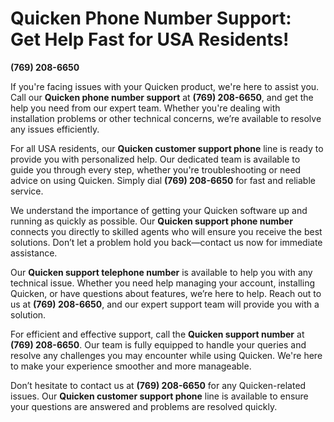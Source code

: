 # Quicken Phone Number Support: Get Help Fast for USA Residents!

**(769) 208-6650**

If you're facing issues with your Quicken product, we're here to assist you. Call our **Quicken phone number support** at **(769) 208-6650**, and get the help you need from our expert team. Whether you're dealing with installation problems or other technical concerns, we’re available to resolve any issues efficiently.

For all USA residents, our **Quicken customer support phone** line is ready to provide you with personalized help. Our dedicated team is available to guide you through every step, whether you're troubleshooting or need advice on using Quicken. Simply dial **(769) 208-6650** for fast and reliable service.

We understand the importance of getting your Quicken software up and running as quickly as possible. Our **Quicken support phone number** connects you directly to skilled agents who will ensure you receive the best solutions. Don’t let a problem hold you back—contact us now for immediate assistance.

Our **Quicken support telephone number** is available to help you with any technical issue. Whether you need help managing your account, installing Quicken, or have questions about features, we’re here to help. Reach out to us at **(769) 208-6650**, and our expert support team will provide you with a solution.

For efficient and effective support, call the **Quicken support number** at **(769) 208-6650**. Our team is fully equipped to handle your queries and resolve any challenges you may encounter while using Quicken. We're here to make your experience smoother and more manageable.

Don’t hesitate to contact us at **(769) 208-6650** for any Quicken-related issues. Our **Quicken customer support phone** line is available to ensure your questions are answered and problems are resolved quickly.
